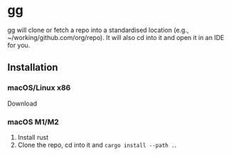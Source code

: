 # gg

gg will clone or fetch a repo into a standardised location (e.g.,
~/working/github.com/org/repo).
It will also cd into it and open it in an IDE for you.

## Installation

### macOS/Linux x86

Download

### macOS M1/M2

1. Install rust
2. Clone the repo, cd into it and `cargo install --path .`.
